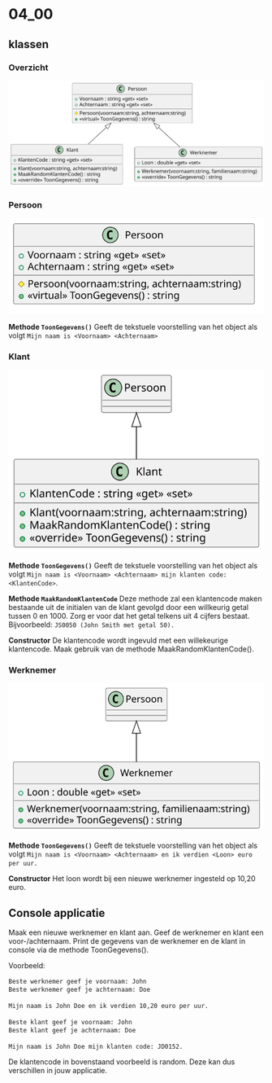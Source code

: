# 04_00

## klassen

### Overzicht

![Klassendiagram](svg/Overview.svg)

### Persoon

![Klassendiagram](svg/Persoon.svg)

**Methode `ToonGegevens()`**
Geeft de tekstuele voorstelling van het object als volgt
`Mijn naam is <Voornaam> <Achternaam>`

### Klant

![Klassendiagram](svg/Klant.svg)

**Methode `ToonGegevens()`**
Geeft de tekstuele voorstelling van het object als volgt
`Mijn naam is <Voornaam> <Achternaam> mijn klanten code: <KlantenCode>`.

**Methode `MaakRandomKlantenCode`**
Deze methode zal een klantencode maken bestaande uit de initialen van de klant gevolgd door een willkeurig getal tussen 0 en 1000. Zorg er voor dat het getal telkens uit 4 cijfers bestaat. Bijvoorbeeld: `JS0050 (John Smith met getal 50).`

**Constructor**
De klantencode wordt ingevuld met een willekeurige klantencode. Maak gebruik van de methode MaakRandomKlantenCode().


### Werknemer

![Klassendiagram](svg/Werknemer.svg)

**Methode `ToonGegevens()`**
Geeft de tekstuele voorstelling van het object als volgt
`Mijn naam is <Voornaam> <Achternaam> en ik verdien <Loon> euro per uur.`

**Constructor**
Het loon wordt bij een nieuwe werknemer ingesteld op 10,20 euro.


## Console applicatie
Maak een nieuwe werknemer en klant aan. Geef de werknemer en klant een voor-/achternaam. Print de gegevens van de werknemer en de klant in console via de methode ToonGegevens().

Voorbeeld:
```
Beste werknemer geef je voornaam: John
Beste werknemer geef je achternaam: Doe

Mijn naam is John Doe en ik verdien 10,20 euro per uur.

Beste klant geef je voornaam: John
Beste klant geef je achternaam: Doe

Mijn naam is John Doe mijn klanten code: JD0152.
```

De klantencode in bovenstaand voorbeeld is random. Deze kan dus verschillen in jouw applicatie.